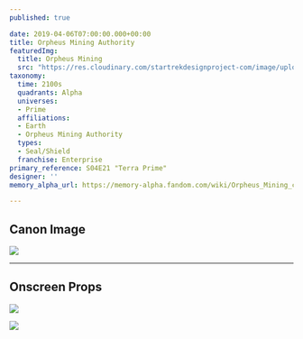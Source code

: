 ```yaml
---
published: true

date: 2019-04-06T07:00:00.000+00:00
title: Orpheus Mining Authority
featuredImg:
  title: Orpheus Mining
  src: "https://res.cloudinary.com/startrekdesignproject-com/image/upload/v1566629326/OrpheusMiningAuthority_Fixed.png"
taxonomy:
  time: 2100s
  quadrants: Alpha
  universes:
  - Prime
  affiliations:
  - Earth
  - Orpheus Mining Authority
  types:
  - Seal/Shield
  franchise: Enterprise
primary_reference: S04E21 "Terra Prime"
designer: ''
memory_alpha_url: https://memory-alpha.fandom.com/wiki/Orpheus_Mining_colony

---
```

## Canon Image

![](https://res.cloudinary.com/startrekdesignproject-com/image/upload/v1554603841/OrpheusMining1.jpg)

___
## Onscreen Props

![](https://res.cloudinary.com/startrekdesignproject-com/image/upload/v1566604826/imgsrv-1.pl.jpg)

![](https://res.cloudinary.com/startrekdesignproject-com/image/upload/v1566604952/Orpheus_Prop2.jpg)